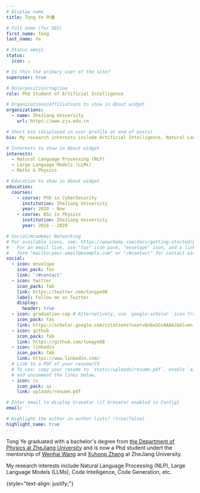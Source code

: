 ```yaml
---
# Display name
title: Tong Ye 叶童

# Full name (for SEO)
first_name: Tong
last_name: Ye

# Status emoji
status:
  icon: ☕️

# Is this the primary user of the site?
superuser: true

# Role/position/tagline
role: Phd Student of Artificial Intelligence

# Organizations/Affiliations to show in About widget
organizations:
  - name: ZheJiang University
    url: https://www.zju.edu.cn

# Short bio (displayed in user profile at end of posts)
bio: My research interests include Artificial Intelligence, Natural Language Processing (NLP), Large Language Models (LLMs), Code Intelligence, Code Generation, etc.

# Interests to show in About widget
interests:
  - Natural Language Processing (NLP)
  - Large Language Models (LLMs)
  - Maths & Physics

# Education to show in About widget
education:
  courses:
    - course: PhD in CyberSecurity
      institution: ZheJiang University
      year: 2020 - Now
    - course: BSc in Physics
      institution: ZheJiang University
      year: 2016 - 2020

# Social/Academic Networking
# For available icons, see: https://wowchemy.com/docs/getting-started/page-builder/#icons
#   For an email link, use "fas" icon pack, "envelope" icon, and a link in the
#   form "mailto:your-email@example.com" or "/#contact" for contact widget.
social:
  - icon: envelope
    icon_pack: fas
    link: '/#contact'
  - icon: twitter
    icon_pack: fab
    link: https://twitter.com/tongye98
    label: Follow me on Twitter
    display:
      header: true
  - icon: graduation-cap # Alternatively, use `google-scholar` icon from `ai` icon pack
    icon_pack: fas
    link: https://scholar.google.com/citations?user=Qobw5GsAAAAJ&hl=en
  - icon: github
    icon_pack: fab
    link: https://github.com/tongye98
  - icon: linkedin
    icon_pack: fab
    link: https://www.linkedin.com/
  # Link to a PDF of your resume/CV.
  # To use: copy your resume to `static/uploads/resume.pdf`, enable `ai` icons in `params.yaml`,
  # and uncomment the lines below.
  - icon: cv
    icon_pack: ai
    link: uploads/resume.pdf

# Enter email to display Gravatar (if Gravatar enabled in Config)
email: ''

# Highlight the author in author lists? (true/false)
highlight_name: true
---
```


Tong Ye graduated with a bachelor's degree from [the Department of Physics at ZheJiang University](http://physics.zju.edu.cn) and is now a Phd student undert the mentorship of [Wenhai Wang](https://person.zju.edu.cn/wangweihai) and [Xuhong Zhang](https://person.zju.edu.cn/zhangxuhong) at ZheJiang University. 

My research interests include Natural Language Processing (NLP), Large Language Models (LLMs), Code Intelligence, Code Generation, etc.

{style="text-align: justify;"}
